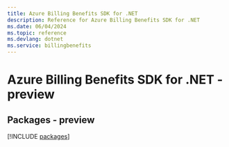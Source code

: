 ```yaml
---
title: Azure Billing Benefits SDK for .NET
description: Reference for Azure Billing Benefits SDK for .NET
ms.date: 06/04/2024
ms.topic: reference
ms.devlang: dotnet
ms.service: billingbenefits
---
```

# Azure Billing Benefits SDK for .NET - preview
## Packages - preview
[!INCLUDE [packages](billing-benefits-index.md)]